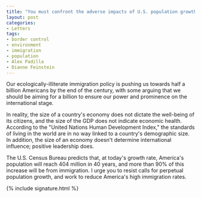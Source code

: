 ```yaml
---
title: "You must confront the adverse impacts of U.S. population growth"
layout: post
categories:
- Letters
tags:
- border control
- environment
- immigration
- population
- Alex Padilla
- Dianne Feinstein
---
```


Our ecologically-illiterate immigration policy is pushing us towards half a billion Americans by the end of the century, with some arguing that we should be aiming for a billion to ensure our power and prominence on the international stage.

In reality, the size of a country's economy does not dictate the well-being of its citizens, and the size of the GDP does not indicate economic health. According to the "United Nations Human Development Index," the standards of living in the world are in no way linked to a country's demographic size. In addition, the size of an economy doesn't determine international influence; positive leadership does.

The U.S. Census Bureau predicts that, at today's growth rate, America's population will reach 404 million in 40 years, and more than 90% of this increase will be from immigration. I urge you to resist calls for perpetual population growth, and work to reduce America's high immigration rates.

{% include signature.html %}
